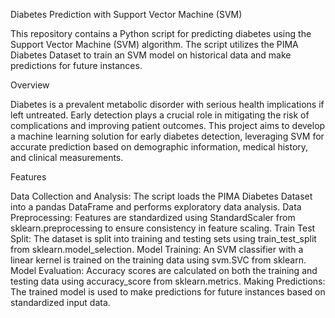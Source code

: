 Diabetes Prediction with Support Vector Machine (SVM)

This repository contains a Python script for predicting diabetes using the Support Vector Machine (SVM) algorithm. The script utilizes the PIMA Diabetes Dataset to train an SVM model on historical data and make predictions for future instances.

Overview

Diabetes is a prevalent metabolic disorder with serious health implications if left untreated. Early detection plays a crucial role in mitigating the risk of complications and improving patient outcomes. This project aims to develop a machine learning solution for early diabetes detection, leveraging SVM for accurate prediction based on demographic information, medical history, and clinical measurements.

Features

Data Collection and Analysis: The script loads the PIMA Diabetes Dataset into a pandas DataFrame and performs exploratory data analysis.
Data Preprocessing: Features are standardized using StandardScaler from sklearn.preprocessing to ensure consistency in feature scaling.
Train Test Split: The dataset is split into training and testing sets using train_test_split from sklearn.model_selection.
Model Training: An SVM classifier with a linear kernel is trained on the training data using svm.SVC from sklearn.
Model Evaluation: Accuracy scores are calculated on both the training and testing data using accuracy_score from sklearn.metrics.
Making Predictions: The trained model is used to make predictions for future instances based on standardized input data.
